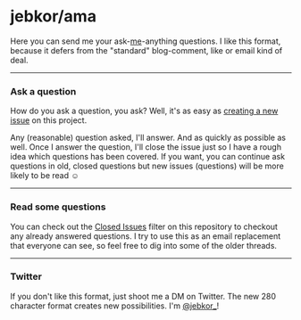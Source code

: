 # jebkor/ama

Here you can send me your ask-[me](https://blog.jebkor.dk/about)-anything questions. I like this format, because it defers from the "standard" blog-comment, like or email kind of deal.

---

### Ask a question

How do you ask a question, you ask? Well, it's as easy as
[creating a new issue](https://github.com/jebkor/ama/issues/new) on this
project. 

Any (reasonable) question asked, I'll answer. And as quickly as possible as well. Once I answer the question, I'll close the
issue just so I have a rough idea which questions has been covered. If you want, you can continue ask questions in old, closed questions but new issues (questions) will be more likely to be read ☺️

---

### Read some questions

You can check out the [Closed Issues](https://github.com/jebkor/ama/issues?q=is%3Aissue+is%3Aclosed)
filter on this repository to checkout any already answered questions. I try
to use this as an email replacement that everyone can see, so feel free to dig
into some of the older threads.

---

### Twitter

If you don't like this format, just shoot me a DM on Twitter. The new 280 character format creates new possibilities. 
I'm [@jebkor_](https://twitter.com/jebkor_)!
